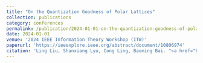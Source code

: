 ```yaml
---
title: "On the Quantization Goodness of Polar Lattices"
collection: publications
category: conferences
permalink: /publication/2024-01-01-on-the-quantization-goodness-of-polar-lattices
date: 2024-01-01
venue: '2024 IEEE Information Theory Workshop (ITW)'
paperurl: 'https://ieeexplore.ieee.org/abstract/document/10806974'
citation: 'Ling Liu, Shanxiang Lyu, Cong Ling, Baoming Bai. "<a href="https://ieeexplore.ieee.org/abstract/document/10806974">On the Quantization Goodness of Polar Lattices</a>", <i>2024 IEEE Information Theory Workshop (ITW)</i>, pp. 348-353, Jan. 2024.'
---
```


